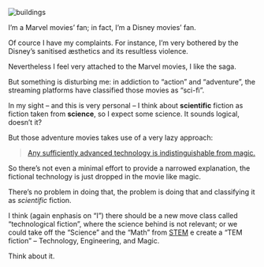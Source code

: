 ![buildings](//cacilhas.info/img/building.png)

I’m a Marvel movies’ fan; in fact, I’m a Disney movies’ fan.

Of cource I have my complaints. For instance, I’m very bothered by the Disney’s sanitised æsthetics and its resultless violence.

Nevertheless I feel very attached to the Marvel movies, I like the saga.

But something is disturbing me: in addiction to “action” and “adventure”, the streaming platforms have classified those movies as “sci-fi”.

In my sight – and this is very personal – I think about **scientific** fiction as fiction taken from **science**, so I expect some science. It sounds logical, doesn’t it?

But those adventure movies takes use of a very lazy approach:

> [Any sufficiently advanced technology is indistinguishable from magic.](http://lab.cccb.org/en/arthur-c-clarke-any-sufficiently-advanced-technology-is-indistinguishable-from-magic/)

So there’s not even a minimal effort to provide a narrowed explanation, the fictional technology is just dropped in the movie like magic.

There’s no problem in doing that, the problem is doing that and classifying it as _scientific_ fiction.

I think (again enphasis on “I”) there should be a new move class called “technological fiction”, where the science behind is not relevant; or we could take off the “Science” and the “Math” from [STEM](https://www.livescience.com/43296-what-is-stem-education.html) e create a “TEM fiction” – Technology, Engineering, and Magic.

Think about it.